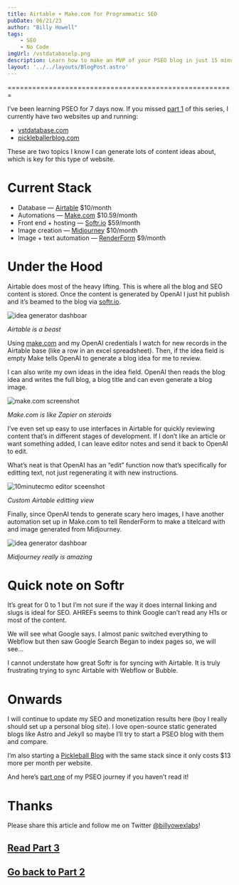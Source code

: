 ```yaml
---
title: Airtable + Make.com for Programmatic SEO
pubDate: 06/21/23
author: "Billy Howell"
tags:
    - SEO
    - No Code
imgUrl: /vstdatabaselp.png
description: Learn how to make an MVP of your PSEO blog in just 15 minutes. This post will save you hours of research and tutorials.
layout: '../../layouts/BlogPost.astro'
---
```

=======================================================

I’ve been learning PSEO for 7 days now. If you missed [part 1](https://billyjameshowell.com/blog/pseo-blog-1/) of this series, I currently have two websites up and running:

*   [vstdatabase.com](http://vstdatabase.com)
*   [pickleballerblog.com](http://pickleballerblog.com)

These are two topics I know I can generate lots of content ideas about, which is key for this type of website. 

Current Stack
=============

*   Database — [Airtable](http://airtable.com) $10/month
*   Automations — [Make.com](http://make.com) $10.59/month
*   Front end + hosting — [Softr.io](http://softr.io) $59/month
*   Image creation — [Midjourney](http://midjourney.com) $10/month
*   Image + text automation — [RenderForm](https://renderform.io/) $9/month

Under the Hood
==============

Airtable does most of the heavy lifting. This is where all the blog and SEO content is stored. Once the content is generated by OpenAI I just hit publish and it’s beamed to the blog via [softr.io](http://softr.io).

![idea generator dashboar](/airtable-base-peak.png)

*Airtable is a beast*

Using [make.com](http://make.com) and my OpenAI credentials I watch for new records in the Airtable base (like a row in an excel spreadsheet). Then, if the idea field is empty Make tells OpenAI to generate a blog idea for me to review.

I can also write my own ideas in the idea field. OpenAI then reads the blog idea and writes the full blog, a blog title and can even generate a blog image.

![make.com screenshot](/make-dot-com.png)

*Make.com is like Zapier on steroids*

I’ve even set up easy to use interfaces in Airtable for quickly reviewing content that’s in different stages of development. If I don’t like an article or want something added, I can leave editor notes and send it back to OpenAI to edit.

What’s neat is that OpenAI has an “edit” function now that’s specifically for editting text, not just regenerating it with new instructions.

![10minutecmo editor sceenshot](/10minutecmo-content-editor.png)

*Custom Airtable editting view*

Finally, since OpenAI tends to generate scary hero images, I have another automation set up in Make.com to tell RenderForm to make a titelcard with and image generated from Midjourney.

![idea generator dashboar](/midjourney-hero.png)

*Midjourney really is amazing*

Quick note on Softr
===================

It’s great for 0 to 1 but I’m not sure if the way it does internal linking and slugs is ideal for SEO. AHREFs seems to think Google can’t read any H1s or most of the content.

We will see what Google says. I almost panic switched everything to Webflow but then saw Google Search Began to index pages so, we will see…

I cannot understate how great Softr is for syncing with Airtable. It is truly frustrating trying to sync Airtable with Webflow or Bubble.

Onwards
=======

I will continue to update my SEO and monetization results here (boy I really should set up a personal blog site). I love open-source static generated blogs like Astro and Jekyll so maybe I’ll try to start a PSEO blog with them and compare.

I’m also starting a [Pickleball Blog](http://pickleballerblog.com) with the same stack since it only costs $13 more per month per website.

And here’s [part one](https://medium.com/@billy-howell/i-learned-programmatic-seo-pseo-in-one-day-f397be9182e3) of my PSEO journey if you haven’t read it!

Thanks
======

Please share this article and follow me on Twitter [@billyowexlabs](https://twitter.com/billyjhowell)! 

## [Read Part 3](https://billyjameshowell.com/blog/pseo-blog-3)
## [Go back to Part 2](https://billyjameshowell.com/blog/pseo-blog-3)
